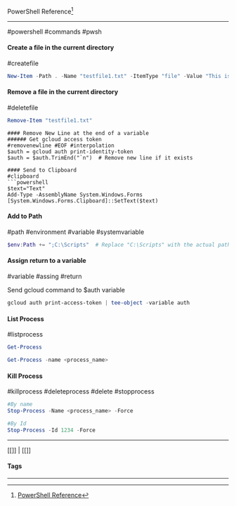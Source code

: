 PowerShell Reference[^1]
***
#powershell #commands #pwsh

#### Create a file in the current directory
#createfile
```powershell
New-Item -Path . -Name "testfile1.txt" -ItemType "file" -Value "This is a text string."
```

#### Remove a file in the current directory
#deletefile
```powershell
Remove-Item "testfile1.txt"
```

```
#### Remove New Line at the end of a variable
###### Get gcloud access token
#removenewline #EOF #interpolation 
$auth = gcloud auth print-identity-token
$auth = $auth.TrimEnd("`n")  # Remove new line if it exists

#### Send to Clipboard
#clipboard
```powershell
$text="Text"
Add-Type -AssemblyName System.Windows.Forms
[System.Windows.Forms.Clipboard]::SetText($text)
```

#### Add to Path
#path #environment #variable #systemvariable
```powershell
$env:Path += ";C:\Scripts"  # Replace "C:\Scripts" with the actual path to your script directory
```


#### Assign return to a variable
#variable #assing #return

Send gcloud command to $auth variable

```powershell
gcloud auth print-access-token | tee-object -variable auth
```

#### List Process
#listprocess

```Powershell
Get-Process
```

```Powershell
Get-Process -name <process_name>
```

#### Kill Process
#killprocess #deleteprocess #delete #stopprocess 

```Powershell
#By name
Stop-Process -Name <process_name> -Force

#By Id
Stop-Process -Id 1234 -Force
```


***
[[]] | [[]]
#### Tags
***
[^1]: [PowerShell Reference](https://learn.microsoft.com/en-us/powershell/module/microsoft.powershell.management/new-item?view=powershell-7.4)